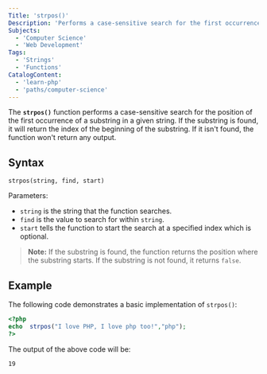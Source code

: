 ```yaml
---
Title: 'strpos()'
Description: 'Performs a case-sensitive search for the first occurrence of a substring in a given string.'
Subjects:
  - 'Computer Science'
  - 'Web Development'
Tags:
  - 'Strings'
  - 'Functions'
CatalogContent:
  - 'learn-php'
  - 'paths/computer-science'
---
```


The **`strpos()`** function performs a case-sensitive search for the position of the first occurrence of a substring in a given string. If the substring is found, it will return the index of the beginning of the substring. If it isn't found, the function won't return any output.

## Syntax

```pseudo
strpos(string, find, start)
```

Parameters:

- `string` is the string that the function searches.
- `find` is the value to search for within `string`.
- `start` tells the function to start the search at a specified index which is optional.

> **Note:** If the substring is found, the function returns the position where the substring starts. If the substring is not found, it returns `false`.

## Example

The following code demonstrates a basic implementation of `strpos()`:

```php
<?php
echo  strpos("I love PHP, I love php too!","php");
?>
```

The output of the above code will be:

```shell
19
```
